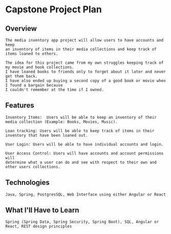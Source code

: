 # Capstone Project Plan

## Overview
	The media inventory app project will allow users to have accounts and keep 
	an inventory of items in their media collections and keep track of items loaned to others. 

	The idea for this project came from my own struggles keeping track of my movie and book collections.  
	I have loaned books to friends only to forget about it later and never get them back.  
	I have also ended up buying a second copy of a good book or movie when I found a bargain because 
	I couldn't remember at the time if I owned.  
	

## Features
	Inventory Items:  Users will be able to keep an inventory of their media collection (Example: Books, Movies, Music).
	
	Loan tracking: Users will be able to keep track of items in their inventory that have been loaned out.

	User Login: Users will be able to have individual accounts and login.

	User Access Control: Users will have accounts and account permissions will 
	determine what a user can do and see with respect to their own and other users collections.
	

## Technologies
	Java, Spring, PostgresSQL, Web Interface using either Angular or React

## What I'll Have to Learn
	Spring (Spring Data, Spring Security, Spring Boot), SQL, Angular or React, REST design principles

